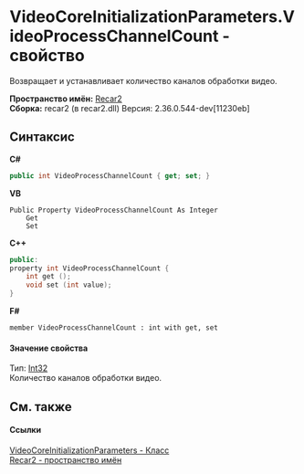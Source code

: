 # VideoCoreInitializationParameters.VideoProcessChannelCount - свойство
 

Возвращает и устанавливает количество каналов обработки видео.

**Пространство имён:**&nbsp;<a href="0dd0c505-07fc-c3e8-128c-d1a0701f2a29">Recar2</a><br />**Сборка:**&nbsp;recar2 (в recar2.dll) Версия: 2.36.0.544-dev[11230eb]

## Синтаксис

**C#**<br />
``` C#
public int VideoProcessChannelCount { get; set; }
```

**VB**<br />
``` VB
Public Property VideoProcessChannelCount As Integer
	Get
	Set
```

**C++**<br />
``` C++
public:
property int VideoProcessChannelCount {
	int get ();
	void set (int value);
}
```

**F#**<br />
``` F#
member VideoProcessChannelCount : int with get, set

```


#### Значение свойства
Тип:&nbsp;<a href="http://msdn2.microsoft.com/ru-ru/library/td2s409d" target="_blank">Int32</a><br />Количество каналов обработки видео.

## См. также


#### Ссылки
<a href="5028043f-0656-071f-d1d4-743d7fca7262">VideoCoreInitializationParameters - Класс</a><br /><a href="0dd0c505-07fc-c3e8-128c-d1a0701f2a29">Recar2 - пространство имён</a><br />